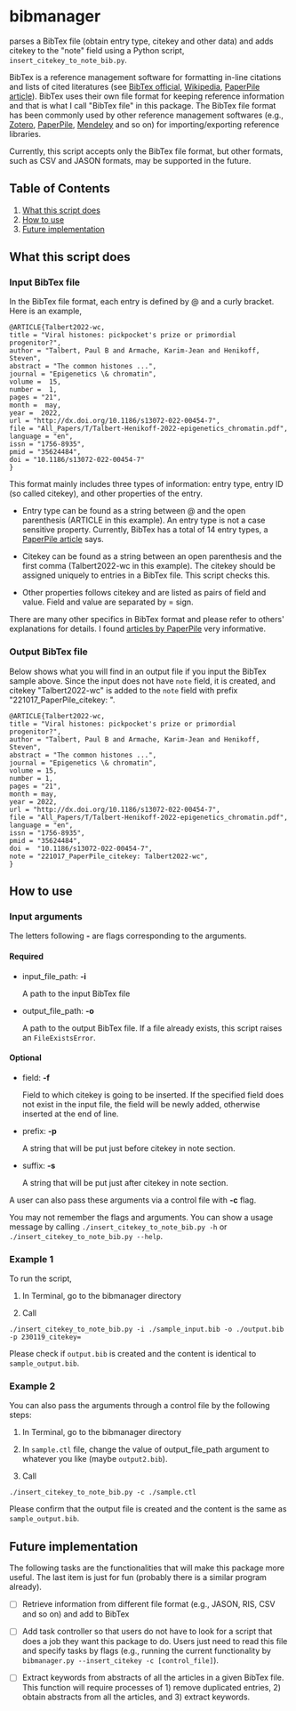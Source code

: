 # bibmanager

parses a BibTex file (obtain entry type, citekey and other data) and adds 
citekey to the "note" field using a Python script, 
`insert_citekey_to_note_bib.py`. 

BibTex is a reference management software for formatting in-line 
citations and lists of cited literatures (see [BibTex official], 
[Wikipedia], [PaperPile article]). BibTex uses their own file 
format for keeping reference information and that is what I call 
"BibTex file" in this package. The BibTex file format has been 
commonly used by other reference management softwares (e.g., 
[Zotero], [PaperPile], [Mendeley] and so on) for 
importing/exporting reference libraries. 

Currently, this script accepts only the BibTex file format, but 
other formats, such as CSV and JASON formats, may be supported in 
the future. 

## Table of Contents

1. [What this script does](#what-this-script-does)
2. [How to use](#how-to-use)
3. [Future implementation](#future-implementation)

## What this script does

### Input BibTex file

In the BibTex file format, each entry is defined by @ and a curly bracket. 
Here is an example, 

```
@ARTICLE{Talbert2022-wc,
title = "Viral histones: pickpocket's prize or primordial progenitor?",
author = "Talbert, Paul B and Armache, Karim-Jean and Henikoff, Steven",
abstract = "The common histones ...",
journal = "Epigenetics \& chromatin",
volume =  15,
number =  1,
pages = "21",
month =  may,
year =  2022,
url = "http://dx.doi.org/10.1186/s13072-022-00454-7",
file = "All_Papers/T/Talbert-Henikoff-2022-epigenetics_chromatin.pdf",
language = "en",
issn = "1756-8935",
pmid = "35624484",
doi = "10.1186/s13072-022-00454-7"
}
```

This format mainly includes three types of information: entry type, entry ID 
(so called citekey), and other properties of the entry. 

- Entry type can be found as a string between @ and the open parenthesis 
(ARTICLE in this example). An entry type is not a case sensitive property. 
Currently, BibTex has a total of 14 entry types, a [PaperPile article] says. 

- Citekey can be found as a string between an open parenthesis and the first
comma (Talbert2022-wc in this example). The citekey should be assigned 
uniquely to entries in a BibTex file. This script checks this. 

- Other properties follows citekey and are listed as pairs of field and 
value. Field and value are separated by = sign. 

There are many other specifics in BibTex format and please refer to others' 
explanations for details. I found [articles by PaperPile] very informative. 

### Output BibTex file

Below shows what you will find in an output file if you input the BibTex 
sample above. Since the input does not have `note` field, it is created, and
citekey "Talbert2022-wc" is added to the `note` field with prefix "221017_PaperPile_citekey: ". 

```
@ARTICLE{Talbert2022-wc,
title = "Viral histones: pickpocket's prize or primordial progenitor?",
author = "Talbert, Paul B and Armache, Karim-Jean and Henikoff, Steven",
abstract = "The common histones ...",
journal = "Epigenetics \& chromatin",
volume = 15,
number = 1,
pages = "21",
month = may,
year = 2022,
url = "http://dx.doi.org/10.1186/s13072-022-00454-7",
file = "All_Papers/T/Talbert-Henikoff-2022-epigenetics_chromatin.pdf",
language = "en",
issn = "1756-8935",
pmid = "35624484",
doi =  "10.1186/s13072-022-00454-7",
note = "221017_PaperPile_citekey: Talbert2022-wc",
}
```

## How to use

### Input arguments

The letters following __-__ are flags corresponding to the arguments. 

#### Required

- input_file_path: __-i__
    
    A path to the input BibTex file

- output_file_path: __-o__
    
    A path to the output BibTex file. If a file already exists, this script 
    raises an `FileExistsError`. 

#### Optional

- field: __-f__

    Field to which citekey is going to be inserted. If the specified field 
    does not exist in the input file, the field will be newly added, 
    otherwise inserted at the end of line. 

- prefix: __-p__

    A string that will be put just before citekey in note section. 

- suffix: __-s__
    
    A string that will be put just after citekey in note section.

A user can also pass these arguments via a control file with __-c__ flag. 

You may not remember the flags and arguments. You can show a usage message 
by calling `./insert_citekey_to_note_bib.py -h` or 
`./insert_citekey_to_note_bib.py --help`. 

### Example 1

To run the script, 

1. In Terminal, go to the bibmanager directory

2. Call 

```shell
./insert_citekey_to_note_bib.py -i ./sample_input.bib -o ./output.bib -p 230119_citekey=
```

Please check if `output.bib` is created and the content is 
identical to `sample_output.bib`. 

### Example 2

You can also pass the arguments through a control file by the following steps:

1. In Terminal, go to the bibmanager directory

2. In `sample.ctl` file, change the value of output_file_path argument to 
whatever you like (maybe `output2.bib`). 

3. Call 

```shell
./insert_citekey_to_note_bib.py -c ./sample.ctl
```

Please confirm that the output file is created and the content is the same as 
`sample_output.bib`. 

## Future implementation

The following tasks are the functionalities that will make this package more 
useful. The last item is just for fun (probably there is a similar program 
already). 

- [ ] Retrieve information from different file format (e.g., JASON, RIS, CSV and 
so on) and add to BibTex

- [ ] Add task controller so that users do not have to look for a script that does 
a job they want this package to do. Users just need to read this file and specify 
tasks by flags (e.g., running the current functionality by 
`bibmanager.py --insert_citekey -c [control_file]`). 

- [ ] Extract keywords from abstracts of all the articles in a given BibTex file. 
This function will require processes of 1) remove duplicated entries, 2) obtain 
abstracts from all the articles, and 3) extract keywords. 

<!-- ## Links -->

[BibTex official]: http://www.bibtex.org/Format/ 

[Wikipedia]: https://en.wikipedia.org/wiki/BibTeX

[PaperPile article]: https://www.bibtex.com/g/bibtex-format/ 

[articles by PaperPile]: https://www.bibtex.com/format/

[Zotero]: https://www.zotero.org/support/kb/importing_standardized_formats

[PaperPile]: https://paperpile.com/h/import-ris-bibtex/

[Mendeley]: https://www.mendeley.com/guides/desktop/02-adding-documents

